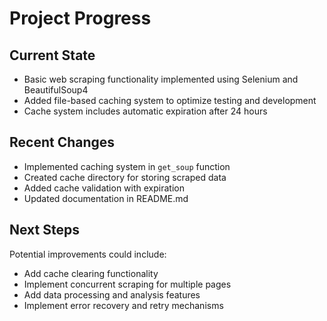 # Project Progress

## Current State
- Basic web scraping functionality implemented using Selenium and BeautifulSoup4
- Added file-based caching system to optimize testing and development
- Cache system includes automatic expiration after 24 hours

## Recent Changes
- Implemented caching system in `get_soup` function
- Created cache directory for storing scraped data
- Added cache validation with expiration
- Updated documentation in README.md

## Next Steps
Potential improvements could include:
- Add cache clearing functionality
- Implement concurrent scraping for multiple pages
- Add data processing and analysis features
- Implement error recovery and retry mechanisms 